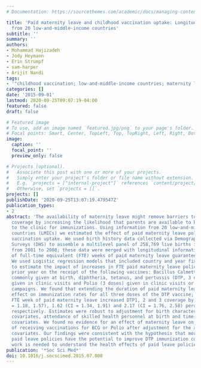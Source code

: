 ```yaml
---
# Documentation: https://sourcethemes.com/academic/docs/managing-content/

title: 'Paid maternity leave and childhood vaccination uptake: Longitudinal evidence
  from 20 low-and-middle-income countries'
subtitle: ''
summary: ''
authors:
- Mohammad Hajizadeh
- Jody Heymann
- Erin Strumpf
- sam-harper
- Arijit Nandi
tags:
- '"childhood vaccination; low-and-middle-income countries; maternity leave"'
categories: []
date: '2015-09-01'
lastmod: 2020-09-25T09:07:19-04:00
featured: false
draft: false

# Featured image
# To use, add an image named `featured.jpg/png` to your page's folder.
# Focal points: Smart, Center, TopLeft, Top, TopRight, Left, Right, BottomLeft, Bottom, BottomRight.
image:
  caption: ''
  focal_point: ''
  preview_only: false

# Projects (optional).
#   Associate this post with one or more of your projects.
#   Simply enter your project's folder or file name without extension.
#   E.g. `projects = ["internal-project"]` references `content/project/deep-learning/index.md`.
#   Otherwise, set `projects = []`.
projects: []
publishDate: '2020-09-25T13:07:19.479547Z'
publication_types:
- 2
abstract: 'The availability of maternity leave might remove barriers to improved vaccination
  coverage by increasing the likelihood that parents are available to bring a child
  to the clinic for immunizations. Using information from 20 low-and-middle-income
  countries (LMICs) we estimated the effect of paid maternity leave policies on childhood
  vaccination uptake. We used birth history data collected via Demographic and Health
  Surveys (DHS) to assemble a multilevel panel of 258,769 live births in 20 countries
  from 2001 to 2008; these data were merged with longitudinal information on the number
  of full-time equivalent (FTE) weeks of paid maternity leave guaranteed by each country.
  We used Logistic regression models that included country and year fixed effects
  to estimate the impact of increases in FTE paid maternity leave policies in the
  prior year on the receipt of the following vaccines: Bacillus Calmette-Guérin (BCG)
  commonly given at birth, diphtheria, tetanus, and pertussis (DTP, 3 doses) commonly
  given in clinic visits and Polio (3 doses) given in clinic visits or as part of
  campaigns. We found that extending the duration of paid maternity leave had a positive
  effect on immunization rates for all three doses of the DTP vaccine; each additional
  FTE week of paid maternity leave increased DTP1, 2 and 3 coverage by 1.38 (95% CI
  = 1.18, 1.57), 1.62 (CI = 1.34, 1.91) and 2.17 (CI = 1.76, 2.58) percentage points,
  respectively. Estimates were robust to adjustment for birth characteristics, household-level
  covariates, attendance of skilled health personnel at birth and time-varying country-level
  covariates. We found no evidence for an effect of maternity leave on the probability
  of receiving vaccinations for BCG or Polio after adjustment for the above-mentioned
  covariates. Our findings were consistent with the hypothesis that more generous
  paid leave policies have the potential to improve DTP immunization coverage. Further
  work is needed to understand the health effects of paid leave policies in LMICs. '
publication: '*Soc Sci Med*'
doi: 10.1016/j.socscimed.2015.07.008
---
```


